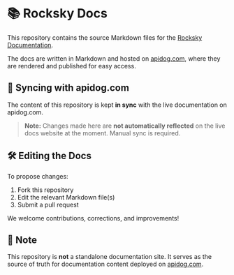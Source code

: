 # 📚 Rocksky Docs

This repository contains the source Markdown files for the [Rocksky Documentation](https://docs.rocksky.app).

The docs are written in Markdown and hosted on [apidog.com](https://apidog.com), where they are rendered and published for easy access.

## 🔄 Syncing with apidog.com

The content of this repository is kept **in sync** with the live documentation on apidog.com.
> **Note:** Changes made here are **not automatically reflected** on the live docs website at the moment. Manual sync is required.

## 🛠️ Editing the Docs

To propose changes:

1. Fork this repository
2. Edit the relevant Markdown file(s)
3. Submit a pull request

We welcome contributions, corrections, and improvements!

## 📌 Note

This repository is **not** a standalone documentation site. It serves as the source of truth for documentation content deployed on [apidog.com](https://docs.rocksky.app).
